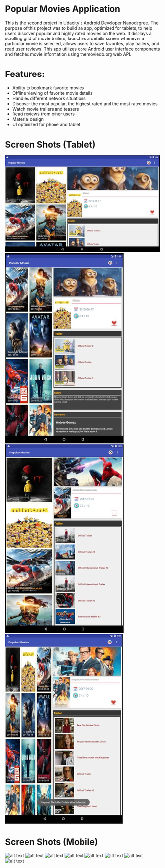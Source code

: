 # Popular Movies Application
This is the second project in Udacity's Android Developer Nanodegree. The purpose of this project was to build an app, optimized for tablets, to help users discover popular and highly rated movies on the web. It displays a scrolling grid of movie trailers, launches a details screen whenever a particular movie is selected, allows users to save favorites, play trailers, and read user reviews. This app utilizes core Android user interface components and fetches movie information using themoviedb.org web API.
 
 # Features: 
  - Ability to bookmark favorite movies
  -	Offline viewing of favorite movie details
  -	Handles different network situations
  -	Discover the most popular, the highest rated and the most rated movies
  -	Watch movie trailers and teasers
  -	Read reviews from other users
  -	Material design
  -	UI optimized for phone and tablet
  
  # Screen Shots (Tablet)
  ![alt text](https://github.com/taha7ussein007/PopularMoviesApp/blob/master/scrShots/1.JPG)
  ![alt text](https://github.com/taha7ussein007/PopularMoviesApp/blob/master/scrShots/2.JPG)
  ![alt text](https://github.com/taha7ussein007/PopularMoviesApp/blob/master/scrShots/3.JPG)
  ![alt text](https://github.com/taha7ussein007/PopularMoviesApp/blob/master/scrShots/4.JPG)
  
  # Screen Shots (Mobile)
  ![alt text](https://github.com/taha7ussein007/PopularMoviesApp/blob/master/scrShots/5.JPG)
  ![alt text](https://github.com/taha7ussein007/PopularMoviesApp/blob/master/scrShots/6.JPG)
  ![alt text](https://github.com/taha7ussein007/PopularMoviesApp/blob/master/scrShots/7.JPG)
  ![alt text](https://github.com/taha7ussein007/PopularMoviesApp/blob/master/scrShots/8.JPG)
  ![alt text](https://github.com/taha7ussein007/PopularMoviesApp/blob/master/scrShots/9.JPG)
  ![alt text](https://github.com/taha7ussein007/PopularMoviesApp/blob/master/scrShots/10.JPG)
  ![alt text](https://github.com/taha7ussein007/PopularMoviesApp/blob/master/scrShots/11.JPG)
  ![alt text](https://github.com/taha7ussein007/PopularMoviesApp/blob/master/scrShots/12.JPG)






